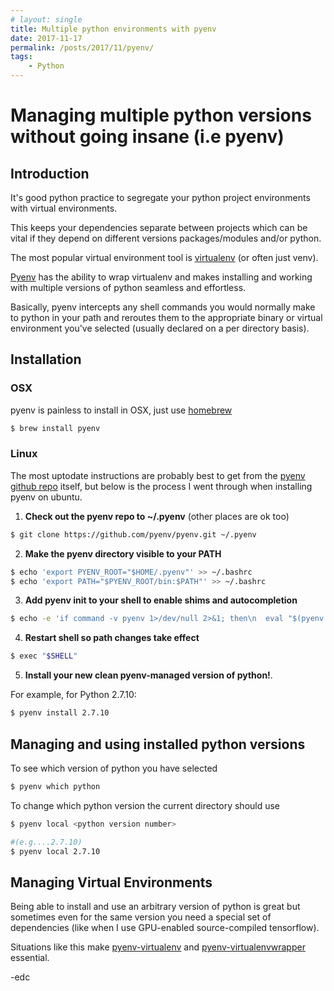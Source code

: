 ```yaml
---
# layout: single
title: Multiple python environments with pyenv
date: 2017-11-17
permalink: /posts/2017/11/pyenv/
tags:
    - Python
---
```

# Managing multiple python versions without going insane (i.e pyenv)

## Introduction

It's good python practice to segregate your python project environments with virtual environments.

This keeps your dependencies separate between projects which can be vital if they depend on different versions packages/modules and/or python.

The most popular virtual environment tool is [virtualenv](https://github.com/pypa/virtualenv) (or often just venv).

[Pyenv](https://github.com/pyenv/pyenv) has the ability to wrap virtualenv and makes installing and working with multiple versions of python seamless and effortless.

Basically, pyenv intercepts any shell commands you would normally make to python in your path and reroutes them to the appropriate binary or virtual environment you've selected (usually declared on a per directory basis).

## Installation

### OSX

pyenv is painless to install in OSX, just use [homebrew](https://github.com/pyenv/pyenv#homebrew-on-mac-os-x)

```bash
$ brew install pyenv
```

### Linux

The most uptodate instructions are probably best to get from the [pyenv github repo](https://github.com/pyenv/pyenv#Basic-GitHub-Checkout) itself, but below is the process I went through when installing pyenv on ubuntu.

1. **Check out the pyenv repo to ~/.pyenv** (other places are ok too)

```bash
$ git clone https://github.com/pyenv/pyenv.git ~/.pyenv
```

2. **Make the pyenv directory visible to your PATH**
```bash
$ echo 'export PYENV_ROOT="$HOME/.pyenv"' >> ~/.bashrc
$ echo 'export PATH="$PYENV_ROOT/bin:$PATH"' >> ~/.bashrc
```

3. **Add pyenv init to your shell to enable shims and autocompletion**

```bash
$ echo -e 'if command -v pyenv 1>/dev/null 2>&1; then\n  eval "$(pyenv init -)"\nfi' >> ~/.bashrc
```

4. **Restart shell so path changes take effect**
```bash
$ exec "$SHELL"
```

5. **Install your new clean pyenv-managed version of python!**.

For example, for Python 2.7.10:
```bash
$ pyenv install 2.7.10
```

## Managing and using installed python versions
To see which version of python you have selected
```bash
$ pyenv which python
```

To change which python version the current directory should use
```bash
$ pyenv local <python version number>

#(e.g....2.7.10)
$ pyenv local 2.7.10
```

## Managing Virtual Environments

Being able to install and use an arbitrary version of python is great but sometimes even for the same version you need a special set of dependencies (like when I use GPU-enabled source-compiled tensorflow).

Situations like this make [pyenv-virtualenv](https://github.com/pyenv/pyenv-virtualenv) and [pyenv-virtualenvwrapper](https://github.com/pyenv/pyenv-virtualenvwrapper) essential.

-edc
